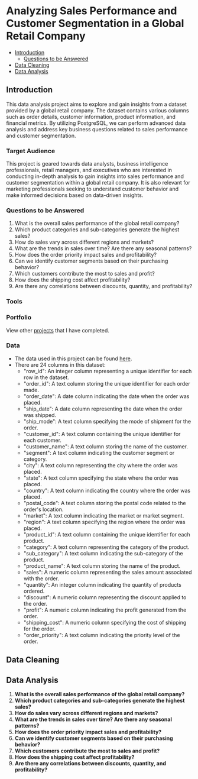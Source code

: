 # Analyzing Sales Performance and Customer Segmentation in a Global Retail Company
- [Introduction](#introduction)
  - [Questions to be Answered](#questions-to-be-answered)
- [Data Cleaning](#data-cleaning)
- [Data Analysis](#data-analysis)


## Introduction
This data analysis project aims to explore and gain insights from a dataset provided by a global retail company. The dataset contains various columns such as order details, customer information, product information, and financial metrics. By utilizing PostgreSQL, we can perform advanced data analysis and address key business questions related to sales performance and customer segmentation.

### Target Audience
This project is geared towards data analysts, business intelligence professionals, retail managers, and executives who are interested in conducting in-depth analysis to gain insights into sales performance and customer segmentation within a global retail company. It is also relevant for marketing professionals seeking to understand customer behavior and make informed decisions based on data-driven insights.

### Questions to be Answered
1. What is the overall sales performance of the global retail company?
2. Which product categories and sub-categories generate the highest sales?
3. How do sales vary across different regions and markets?
4. What are the trends in sales over time? Are there any seasonal patterns?
5. How does the order priority impact sales and profitability?
6. Can we identify customer segments based on their purchasing behavior?
7. Which customers contribute the most to sales and profit?
8. How does the shipping cost affect profitability?
9. Are there any correlations between discounts, quantity, and profitability?

### Tools 

<!-- - PostgreSQL - View [SQL queries]() used in this project.
- Tableau - View the dashboard associated with this project [here](). -->

### Portfolio
View other [projects](https://github.com/DeborahAkpoguma/Portfolio-Guide/blob/main/README.md) that I have completed.

### Data 
- The data used in this project can be found [here](https://www.kaggle.com/jr2ngb/superstore-data).
- There are 24 columns in this dataset:
  - "row_id": An integer column representing a unique identifier for each row in the dataset.
  - "order_id": A text column storing the unique identifier for each order made.
  - "order_date": A date column indicating the date when the order was placed.
  - "ship_date": A date column representing the date when the order was shipped.
  - "ship_mode": A text column specifying the mode of shipment for the order.
  - "customer_id": A text column containing the unique identifier for each customer.
  - "customer_name": A text column storing the name of the customer.
  - "segment": A text column indicating the customer segment or category.
  - "city": A text column representing the city where the order was placed.
  - "state": A text column specifying the state where the order was placed.
  - "country": A text column indicating the country where the order was placed.
  - "postal_code": A text column storing the postal code related to the order's location.
  - "market": A text column indicating the market or market segment.
  - "region": A text column specifying the region where the order was placed.
  - "product_id": A text column containing the unique identifier for each product.
  - "category": A text column representing the category of the product.
  - "sub_category": A text column indicating the sub-category of the product.
  - "product_name": A text column storing the name of the product.
  - "sales": A numeric column representing the sales amount associated with the order.
  - "quantity": An integer column indicating the quantity of products ordered.
  - "discount": A numeric column representing the discount applied to the order.
  - "profit": A numeric column indicating the profit generated from the order.
  - "shipping_cost": A numeric column specifying the cost of shipping for the order.
  - "order_priority": A text column indicating the priority level of the order.

## Data Cleaning
## Data Analysis
1. __What is the overall sales performance of the global retail company?__
2. __Which product categories and sub-categories generate the highest sales?__
3. __How do sales vary across different regions and markets?__
4. __What are the trends in sales over time? Are there any seasonal patterns?__
5. __How does the order priority impact sales and profitability?__
6. __Can we identify customer segments based on their purchasing behavior?__
7. __Which customers contribute the most to sales and profit?__
8. __How does the shipping cost affect profitability?__
9. __Are there any correlations between discounts, quantity, and profitability?__

